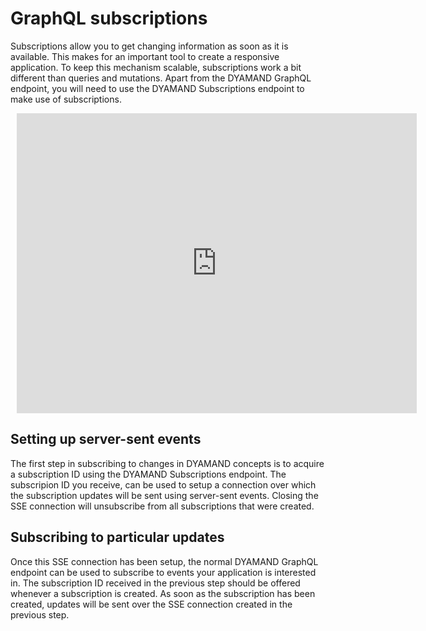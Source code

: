 # GraphQL subscriptions

Subscriptions allow you to get changing information as soon as it is available. This makes for an important tool to create a responsive application. To keep this mechanism scalable, subscriptions work a bit different than queries and mutations. Apart from the DYAMAND GraphQL endpoint, you will need to use the DYAMAND Subscriptions endpoint to make use of subscriptions.

<div style="width: 640px; height: 480px; margin: 10px; position: relative;"><iframe allowfullscreen frameborder="0" style="width:640px; height:480px" src="https://lucid.app/documents/embeddedchart/2c5b2b2c-40e1-4f73-a99b-9a357be790c3" id="0vUM40o3QvFm"></iframe></div>

## Setting up server-sent events

The first step in subscribing to changes in DYAMAND concepts is to acquire a subscription ID using the DYAMAND Subscriptions endpoint. The subscripion ID you receive, can be used to setup a connection over which the subscription updates will be sent using server-sent events. Closing the SSE connection will unsubscribe from all subscriptions that were created.

## Subscribing to particular updates

Once this SSE connection has been setup, the normal DYAMAND GraphQL endpoint can be used to subscribe to events your application is interested in. The subscription ID received in the previous step should be offered whenever a subscription is created. As soon as the subscription has been created, updates will be sent over the SSE connection created in the previous step.
